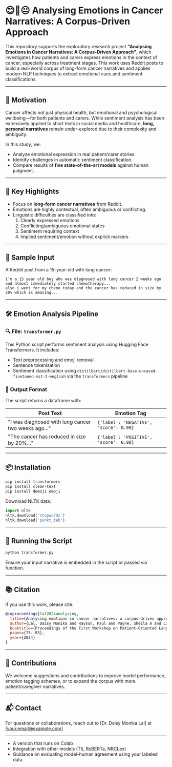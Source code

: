 # 😊🙁😐 Analysing Emotions in Cancer Narratives: A Corpus-Driven Approach

This repository supports the exploratory research project **"Analysing Emotions in Cancer Narratives: A Corpus-Driven Approach"**, which investigates how patients and carers express emotions in the context of cancer, especially across treatment stages. This work uses Reddit posts to build a real-world corpus of long-form cancer narratives and applies modern NLP techniques to extract emotional cues and sentiment classifications.

---

## 🎯 Motivation

Cancer affects not just physical health, but emotional and psychological wellbeing—for both patients and carers. While sentiment analysis has been extensively applied to short texts in social media and healthcare, **long, personal narratives** remain under-explored due to their complexity and ambiguity.

In this study, we:

- Analyze emotional expression in real patient/carer stories.
- Identify challenges in automatic sentiment classification.
- Compare results of **five state-of-the-art models** against human judgment.

---

## 📄 Key Highlights

- Focus on **long-form cancer narratives** from Reddit.
- Emotions are highly contextual, often ambiguous or conflicting.
- Linguistic difficulties are classified into:
  1. Clearly expressed emotions
  2. Conflicting/ambiguous emotional states
  3. Sentiment requiring context
  4. Implied sentiment/emotion without explicit markers

---

## 🧪 Sample Input

A Reddit post from a 15-year-old with lung cancer:

```text
i’m a 15 year old boy who was diagnosed with lung cancer 2 weeks ago and almost immediately started chemotherapy...
also i went for my chemo today and the cancer has reduced in size by 20% which is amazing...
````

---

## 🛠️ Emotion Analysis Pipeline

### 🔍 File: `transformer.py`

This Python script performs sentiment analysis using Hugging Face Transformers. It includes:

* Text preprocessing and emoji removal
* Sentence tokenization
* Sentiment classification using `distilbert/distilbert-base-uncased-finetuned-sst-2-english` via the `transformers` pipeline

### 🧾 Output Format

The script returns a dataframe with:

| Post Text                                           | Emotion Tag                            |
| --------------------------------------------------- | -------------------------------------- |
| "I was diagnosed with lung cancer two weeks ago..." | `{'label': 'NEGATIVE', 'score': 0.99}` |
| "The cancer has reduced in size by 20%..."          | `{'label': 'POSITIVE', 'score': 0.98}` |

---

## 📦 Installation

```bash
pip install transformers
pip install clean-text
pip install demoji emoji
```

Download NLTK data:

```python
import nltk
nltk.download('stopwords')
nltk.download('punkt_tab')
```

---

## 🚀 Running the Script

```bash
python transformer.py
```

Ensure your input narrative is embedded in the script or passed via function.

---

## 📚 Citation

If you use this work, please cite:

```bibtex
@inproceedings{lal2024analysing,
  title={Analysing emotions in cancer narratives: a corpus-driven approach},
  author={Lal, Daisy Monika and Rayson, Paul and Payne, Sheila A and Liu, Yufeng},
  booktitle={Proceedings of the First Workshop on Patient-Oriented Language Processing (CL4Health)@ LREC-COLING 2024},
  pages={73--83},
  year={2024}
}
```

---

## 🤝 Contributions

We welcome suggestions and contributions to improve model performance, emotion tagging schemes, or to expand the corpus with more patient/caregiver narratives.

---

## 📬 Contact

For questions or collaborations, reach out to \[Dr. Daisy Monika Lal] at \[[your.email@example.com](d.m.lal@lancaster.ac.uk)]

---

- A version that runs on Colab  
- Integration with other models (T5, RoBERTa, NRCLex)  
- Guidance on evaluating model-human agreement using your labeled data.
